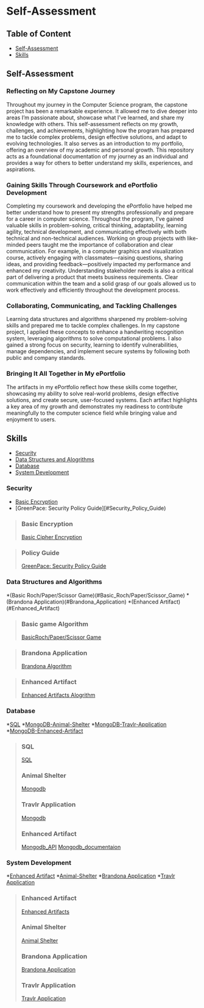 # Self-Assessment

## Table of Content 
 * [Self-Assessment](#Self-Assessment)
 * [Skills](#Skills)
   
## Self-Assessment
### Reflecting on My Capstone Journey
Throughout my journey in the Computer Science program, the capstone project has been a remarkable experience. It allowed me to dive deeper into areas I’m passionate about, showcase what I’ve learned, and share my knowledge with others. This self-assessment reflects on my growth, challenges, and achievements, highlighting how the program has prepared me to tackle complex problems, design effective solutions, and adapt to evolving technologies. It also serves as an introduction to my portfolio, offering an overview of my academic and personal growth. This repository acts as a foundational documentation of my journey as an individual and provides a way for others to better understand my skills, experiences, and aspirations.
### Gaining Skills Through Coursework and ePortfolio Development
Completing my coursework and developing the ePortfolio have helped me better understand how to present my strengths professionally and prepare for a career in computer science. Throughout the program, I’ve gained valuable skills in problem-solving, critical thinking, adaptability, learning agility, technical development, and communicating effectively with both technical and non-technical audiences.
Working on group projects with like-minded peers taught me the importance of collaboration and clear communication. For example, in a computer graphics and visualization course, actively engaging with classmates—raising questions, sharing ideas, and providing feedback—positively impacted my performance and enhanced my creativity. Understanding stakeholder needs is also a critical part of delivering a product that meets business requirements. Clear communication within the team and a solid grasp of our goals allowed us to work effectively and efficiently throughout the development process.
### Collaborating, Communicating, and Tackling Challenges
Learning data structures and algorithms sharpened my problem-solving skills and prepared me to tackle complex challenges. In my capstone project, I applied these concepts to enhance a handwriting recognition system, leveraging algorithms to solve computational problems. I also gained a strong focus on security, learning to identify vulnerabilities, manage dependencies, and implement secure systems by following both public and company standards.
### Bringing It All Together in My ePortfolio
The artifacts in my ePortfolio reflect how these skills come together, showcasing my ability to solve real-world problems, design effective solutions, and create secure, user-focused systems. Each artifact highlights a key area of my growth and demonstrates my readiness to contribute meaningfully to the computer science field while bringing value and enjoyment to users.

## Skills
* [Security](#Security)
* [Data Structures and Alogrithms](#Data_Structure-Alogrithm)
* [Database](#Database)
* [System Development](#System_Development)

### Security 
* [Basic Encryption](#Basic_Encryption)
* [GreenPace: Security Policy Guide][#Security_Policy_Guide)

>### Basic Encryption 
>[Basic Cipher Encryption](https://github.com/TuyetTran-SNHU/CS499/tree/main/Undergrad%20Projects/Caesar%20Cipher)

>### Policy Guide
>[GreenPace: Security Policy Guide]()

### Data Structures and Algorithms
*(Basic Roch/Paper/Scissor Game)(#Basic_Roch/Paper/Scissor_Game)
*(Brandona Application)(#Brandona_Application)
*(Enhanced Artifact)(#Enhanced_Artifact)

> ### Basic game Algorithm
>[BasicRoch/Paper/Scissor Game](https://github.com/TuyetTran-SNHU/CS499/blob/main/Undergrad%20Projects/Rock-Paper-Sisccor%20Game/rock%20paper%20scissor%20block%20diagram.pdf)

>### Brandona Application
>[Brandona Algorithm](https://github.com/TuyetTran-SNHU/CS499/blob/main/Undergrad%20Projects/System%20Developements/Brandona%20Project/Day%203%20System%20Preview%20and%20Usecase%20and%20Work%20Flow%20Diagram%20.docx)

>### Enhanced Artifact
>[Enhanced Artifacts Alogrithm](https://github.com/TuyetTran-SNHU/CS499/blob/main/Enhanced%20Artifact/model.py)


### Database
*[SQL](#SQL)
*[MongoDB-Animal-Shelter](#MongoDBAnimalShelter)
*[MongoDB-Travlr-Application](#MongoDBTravlrApplication)
*[MongoDB-Enhanced-Artifact](#MongoDBEnhancedArtifact)

>### SQL
>[SQL](https://github.com/TuyetTran-SNHU/CS499/blob/main/Undergrad%20Projects/SQL/SQL.docx)
>### Animal Shelter
>[Mongodb](https://github.com/TuyetTran-SNHU/CS499/blob/main/Undergrad%20Projects/Grazioso%20Salvare%20Animal%20Shelter/Client%20-%20Server%20Development.docx)
>### Travlr Application
>[Mongodb]()
>### Enhanced Artifact
>[Mongodb_API](https://github.com/TuyetTran-SNHU/CS499/blob/main/Original%20Artifact/access_pymongo.py)
>[Mongodb_documentaion](https://github.com/TuyetTran-SNHU/CS499/blob/main/Narrative/Journal%20M02-1_%20Original%20Artifacts%20Review%20.docx)

### System Development
*[Enhanced Artifact](#Enhanced_Artifact)
*[Animal-Shelter](#AnimalShelter)
*[Brandona Application](#Brandona_Application)
*[Travlr Application](#Travlr_Application)

>### Enhanced Artifact
>[Enhanced Artifacts](https://github.com/TuyetTran-SNHU/CS499/tree/main/Enhanced%20Artifact)
>### Animal Shelter
>[Animal Shelter](https://github.com/TuyetTran-SNHU/CS499/tree/main/Undergrad%20Projects/Grazioso%20Salvare%20Animal%20Shelter)
>### Brandona Application
>[Brandona Application](https://github.com/TuyetTran-SNHU/CS499/tree/main/Undergrad%20Projects/Grazioso%20Salvare%20Animal%20Shelter)
>### Travlr Application
>[Travlr Application]()

